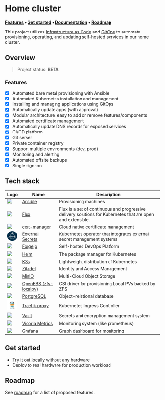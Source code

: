 # Home cluster

**[Features](#features) • [Get started](#get-started) • [Documentation](./docs/) • [Roadmap](./docs/references/roadmap.md)**

This project utilizes [Infrastructure as Code](https://en.wikipedia.org/wiki/Infrastructure_as_code) and
[GitOps](https://www.weave.works/technologies/gitops/) to automate provisioning, operating, and updating self-hosted
services in our home cluster.

## Overview

> Project status: **BETA**

### Features

- [x] Automated bare metal provisioning with Ansible
- [x] Automated Kubernetes installation and management
- [x] Installing and managing applications using GitOps
- [x] Automatically update apps (with approval)
- [x] Modular architecture, easy to add or remove features/components
- [x] Automated certificate management
- [x] Automatically update DNS records for exposed services
- [x] CI/CD platform
- [x] Git server
- [x] Private container registry
- [x] Support multiple environments (dev, prod)
- [x] Monitoring and alerting
- [x] Automated offsite backups
- [x] Single sign-on

## Tech stack

<!-- markdownlint-disable MD033 -->
<!-- markdownlint-disable MD045 -->

| Logo                                                                                                                      | Name                                                 | Description                                                                                                 |
| ------------------------------------------------------------------------------------------------------------------------- | ---------------------------------------------------- | ----------------------------------------------------------------------------------------------------------- |
| <img width="32" src="https://www.ansible.com/images/project-logos/ansible-core.svg">                                      | [Ansible](https://www.ansible.com/)                  | Provisioning machines                                                                                       |
| <img width="32" src="https://fluxcd.io/favicons/favicon-32x32.png">                                                       | [Flux](https://fluxcd.io/)                           | Flux is a set of continuous and progressive delivery solutions for Kubernetes that are open and extensible. |
| <img width="32" src="https://github.com/jetstack/cert-manager/raw/master/logo/logo.png">                                  | [cert-manager](https://cert-manager.io)              | Cloud native certificate management                                                                         |
| <img width="32" src="https://raw.githubusercontent.com/external-secrets/external-secrets/main/assets/eso-round-logo.svg"> | [External Secrets](https://external-secrets.io/main) | Kubernetes operator that integrates external secret management systems                                      |
| <img width="32" src="https://forgejo.org/favicon.svg">                                                                    | [Forgejo](https://forgejo.org/)                      | Self-hosted DevOps Platform                                                                                 |
| <img width="32" src="https://helm.sh/img/helm.svg">                                                                       | [Helm](https://helm.sh)                              | The package manager for Kubernetes                                                                          |
| <img width="32" src="https://avatars.githubusercontent.com/u/49319725?s=32">                                              | [K3s](https://k3s.io)                                | Lightweight distribution of Kubernetes                                                                      |
| <img height="32" src="https://zitadel.com/icons/favicon-32x32.png">                                                       | [Zitadel](https://zitadel.com/)                      | Identity and Access Management                                                                              |
| <img width="32" src="https://min.io/resources/img/logo/MINIO_Bird.png">                                                   | [MinIO](https://min.io/)                             | Multi-Cloud Object Storage                                                                                  |
| <img width="32" src="https://openebs.io/favicon-32x32.png">                                                               | [OpenEBS (zfs-localpv)](https://openebs.io/)         | CSI driver for provisioning Local PVs backed by ZFS                                                         |
| <img width="32" src="https://www.postgresql.org/media/img/about/press/elephant.png">                                      | [PostgreSQL](https://www.postgresql.org/)            | Object-relational database                                                                                  |
| <img width="32" src="https://raw.githubusercontent.com/traefik/traefik/master/docs/content/assets/img/traefik.logo.png">  | [Traefik proxy](https://doc.traefik.io/traefik/)     | Kubernetes Ingress Controller                                                                               |
| <img width="32" src="https://www.datocms-assets.com/2885/1676497447-vault-favicon-color.png?h=32&w=32">                   | [Vault](https://www.vaultproject.io)                 | Secrets and encryption management system                                                                    |
| <img width="32" src="https://victoriametrics.com/icons/favicon-32x32.webp">                                               | [Vicoria Metrics](https://victoriametrics.com/)      | Monitoring system (like prometheus)                                                                         |
| <img width="32" src="https://grafana.com/static/assets/img/fav32.png">                                                    | [Grafana](https://grafana.com/)                      | Graph dashboard for monitoring                                                                              |

<!-- markdownlint-restore -->

## Get started

- [Try it out locally](./docs/development-sandbox.md) without any hardware
- [Deploy to real hardware](./docs/production/) for production workload

## Roadmap

See [roadmap](./docs/references/roadmap.md) for a list of proposed features.
